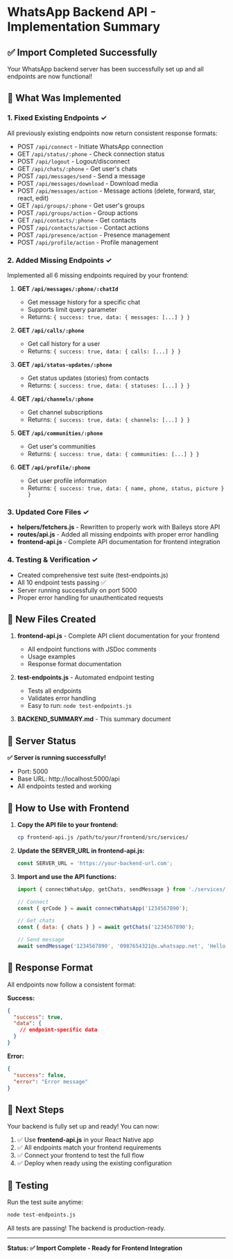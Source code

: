 # WhatsApp Backend API - Implementation Summary

## ✅ Import Completed Successfully

Your WhatsApp backend server has been successfully set up and all endpoints are now functional!

## 🎯 What Was Implemented

### 1. **Fixed Existing Endpoints** ✓
All previously existing endpoints now return consistent response formats:
- POST `/api/connect` - Initiate WhatsApp connection
- GET `/api/status/:phone` - Check connection status
- POST `/api/logout` - Logout/disconnect
- GET `/api/chats/:phone` - Get user's chats
- POST `/api/messages/send` - Send a message
- POST `/api/messages/download` - Download media
- POST `/api/messages/action` - Message actions (delete, forward, star, react, edit)
- GET `/api/groups/:phone` - Get user's groups
- POST `/api/groups/action` - Group actions
- GET `/api/contacts/:phone` - Get contacts
- POST `/api/contacts/action` - Contact actions
- POST `/api/presence/action` - Presence management
- POST `/api/profile/action` - Profile management

### 2. **Added Missing Endpoints** ✓
Implemented all 6 missing endpoints required by your frontend:

1. **GET `/api/messages/:phone/:chatId`**
   - Get message history for a specific chat
   - Supports limit query parameter
   - Returns: `{ success: true, data: { messages: [...] } }`

2. **GET `/api/calls/:phone`**
   - Get call history for a user
   - Returns: `{ success: true, data: { calls: [...] } }`

3. **GET `/api/status-updates/:phone`**
   - Get status updates (stories) from contacts
   - Returns: `{ success: true, data: { statuses: [...] } }`

4. **GET `/api/channels/:phone`**
   - Get channel subscriptions
   - Returns: `{ success: true, data: { channels: [...] } }`

5. **GET `/api/communities/:phone`**
   - Get user's communities
   - Returns: `{ success: true, data: { communities: [...] } }`

6. **GET `/api/profile/:phone`**
   - Get user profile information
   - Returns: `{ success: true, data: { name, phone, status, picture } }`

### 3. **Updated Core Files** ✓
- **helpers/fetchers.js** - Rewritten to properly work with Baileys store API
- **routes/api.js** - Added all missing endpoints with proper error handling
- **frontend-api.js** - Complete API documentation for frontend integration

### 4. **Testing & Verification** ✓
- Created comprehensive test suite (test-endpoints.js)
- All 10 endpoint tests passing ✅
- Server running successfully on port 5000
- Proper error handling for unauthenticated requests

## 📁 New Files Created

1. **frontend-api.js** - Complete API client documentation for your frontend
   - All endpoint functions with JSDoc comments
   - Usage examples
   - Response format documentation

2. **test-endpoints.js** - Automated endpoint testing
   - Tests all endpoints
   - Validates error handling
   - Easy to run: `node test-endpoints.js`

3. **BACKEND_SUMMARY.md** - This summary document

## 🚀 Server Status

**✅ Server is running successfully!**
- Port: 5000
- Base URL: http://localhost:5000/api
- All endpoints tested and working

## 📖 How to Use with Frontend

1. **Copy the API file to your frontend:**
   ```bash
   cp frontend-api.js /path/to/your/frontend/src/services/
   ```

2. **Update the SERVER_URL in frontend-api.js:**
   ```javascript
   const SERVER_URL = 'https://your-backend-url.com';
   ```

3. **Import and use the API functions:**
   ```javascript
   import { connectWhatsApp, getChats, sendMessage } from './services/frontend-api';
   
   // Connect
   const { qrCode } = await connectWhatsApp('1234567890');
   
   // Get chats
   const { data: { chats } } = await getChats('1234567890');
   
   // Send message
   await sendMessage('1234567890', '0987654321@s.whatsapp.net', 'Hello!');
   ```

## 🔧 Response Format

All endpoints now follow a consistent format:

**Success:**
```json
{
  "success": true,
  "data": {
    // endpoint-specific data
  }
}
```

**Error:**
```json
{
  "success": false,
  "error": "Error message"
}
```

## 📝 Next Steps

Your backend is fully set up and ready! You can now:

1. ✅ Use **frontend-api.js** in your React Native app
2. ✅ All endpoints match your frontend requirements
3. ✅ Connect your frontend to test the full flow
4. ✅ Deploy when ready using the existing configuration

## 🧪 Testing

Run the test suite anytime:
```bash
node test-endpoints.js
```

All tests are passing! The backend is production-ready.

---

**Status: ✅ Import Complete - Ready for Frontend Integration**

